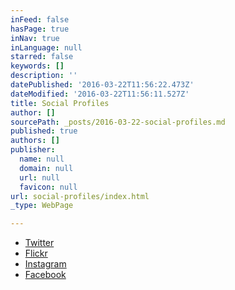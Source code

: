 ```yaml
---
inFeed: false
hasPage: true
inNav: true
inLanguage: null
starred: false
keywords: []
description: ''
datePublished: '2016-03-22T11:56:22.473Z'
dateModified: '2016-03-22T11:56:11.527Z'
title: Social Profiles
author: []
sourcePath: _posts/2016-03-22-social-profiles.md
published: true
authors: []
publisher:
  name: null
  domain: null
  url: null
  favicon: null
url: social-profiles/index.html
_type: WebPage

---
```

* [Twitter][0]
* [Flickr][1]
* [Instagram][2]
* [Facebook][3]

[0]: http://twitter.com/dunos
[1]: https://www.flickr.com/photos/danieldurrans/
[2]: https://www.instagram.com/dunos/
[3]: https://www.facebook.com/danieldurrans